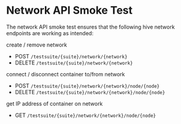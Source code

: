 # Network API Smoke Test

The network API smoke test ensures that the following hive network endpoints are working as intended: 

create / remove network
- 	POST `/testsuite/{suite}/network/{network}`
-   DELETE `/testsuite/{suite}/network/{network}`

connect / disconnect container to/from network
-   POST `/testsuite/{suite}/network/{network}/node/{node}`
-   DELETE `/testsuite/{suite}/network/{network}/node/{node}`

get IP address of container on network
-   GET `/testsuite/{suite}/network/{network}/node/{node}`